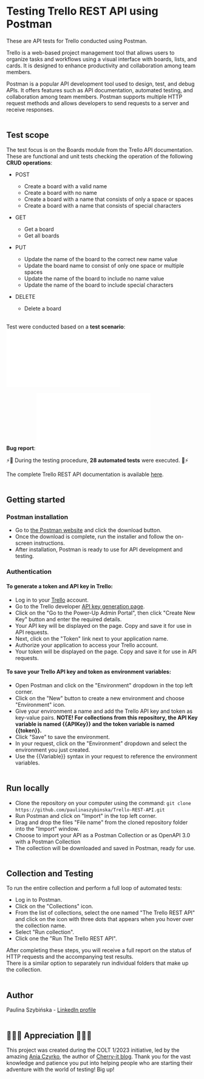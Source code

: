 # Testing Trello REST API using Postman

These are API tests for Trello conducted using Postman. <br>

Trello is a web-based project management tool that allows users to organize tasks and workflows using a visual interface with boards, lists, and cards. It is designed to enhance productivity and collaboration among team members.<br>

Postman is a popular API development tool used to design, test, and debug APIs. It offers features such as API documentation, automated testing, and collaboration among team members. Postman supports multiple HTTP request methods and allows developers to send requests to a server and receive responses. <br><br>

## Test scope

The test focus is on the Boards module from the Trello API documentation. <br>
These are functional and unit tests checking the operation of the following **CRUD operations**: <br>
* POST 
  - Create a board with a valid name
  - Create a board with no name
  - Create a board with a name that consists of only a space or spaces
  - Create a board with a name that consists of special characters

* GET 
  - Get a board
  - Get all boards

* PUT 
  - Update the name of the board to the correct new name value
  - Update the board name to consist of only one space or multiple spaces
  - Update the name of the board to include no name value
  - Update the name of the board to include special characters
  
* DELETE
  - Delete a board <br><br>

Test were conducted based on a <b>test scenario</b>: ![testScenario_TrelloAPI.pdf](./testScenario_TrelloAPI.pdf)<br>

**Bug report**: ![bugReport_TrelloAPI.pdf](./bugReport_01_TrelloAPI.pdf)<br>

⚡🤖 During the testing procedure, **28 automated tests** were executed. 🤖⚡ <br>

The complete Trello REST API documentation is available [here](https://developer.atlassian.com/cloud/trello/rest/). <br><br>

## Getting started
### Postman installation
* Go to [the Postman website](https://www.postman.com/downloads/) and click the download button.
* Once the download is complete, run the installer and follow the on-screen instructions.
* After installation, Postman is ready to use for API development and testing.

### Authentication
#### To generate a token and API key in Trello:
* Log in to your [Trello](https://trello.com/) account.
* Go to the Trello developer [API key generation page](https://trello.com/app-key).
* Click on the "Go to the Power-Up Admin Portal", then click "Create New Key" button and enter the required details.
* Your API key will be displayed on the page. Copy and save it for use in API requests.
* Next, click on the "Token" link next to your application name.
* Authorize your application to access your Trello account.
* Your token will be displayed on the page. Copy and save it for use in API requests.

#### To save your Trello API key and token as environment variables:
* Open Postman and click on the "Environment" dropdown in the top left corner.
* Click on the "New" button to create a new environment and choose "Environment" icon.
* Give your environment a name and add the Trello API key and token as key-value pairs. <b>NOTE! For collections from this repository, the API Key variable is named {{APIKey}} and the token variable is named {{token}}.</b>
* Click "Save" to save the environment.
* In your request, click on the "Environment" dropdown and select the environment you just created.
* Use the {{Variable}} syntax in your request to reference the environment variables. <br><br>

## Run locally
* Clone the repository on your computer using the command: `git clone https://github.com/paulinaszybinska/Trello-REST-API.git`
* Run Postman and click on "Import" in the top left corner.
* Drag and drop the files "File name" from the cloned repository folder into the "Import" window.
* Choose to import your API as a Postman Collection or as OpenAPI 3.0 with a Postman Collection
* The collection will be downloaded and saved in Postman, ready for use. <br><br>

## Collection and Testing
To run the entire collection and perform a full loop of automated tests:
* Log in to Postman.
* Click on the "Collections" icon.
* From the list of collections, select the one named "The Trello REST API" and click on the icon with three dots that appears when you hover over the collection name.
* Select "Run collection".
* Click one the "Run The Trello REST API". 

After completing these steps, you will receive a full report on the status of HTTP requests and the accompanying test results. <br>
There is a similar option to separately run individual folders that make up the collection. <br><br>

## Author
Paulina Szybińska - [LinkedIn profile](https://www.linkedin.com/in/paulina-szybinska/) <br><br>

## 🍒🍒🍒 Appreciation 🍒🍒🍒
This project was created during the COLT 1/2023 initiative, led by the amazing [Ania Czyrko](https://www.linkedin.com/in/ania-czyrko-05933aa1/), the author of [Cherry-it blog](http://cherry-it.pl/). Thank you for the vast knowledge and patience you put into helping people who are starting their adventure with the world of testing! Big up! <br><br><br>

